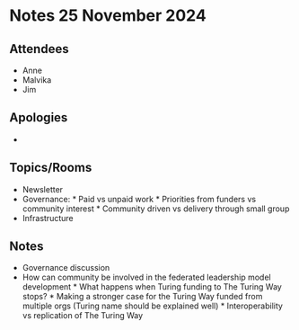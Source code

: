 # Notes 25 November 2024

## Attendees 

* Anne
* Malvika
* Jim

## Apologies

* 

## Topics/Rooms

* Newsletter
* Governance:
      * Paid vs unpaid work
      * Priorities from funders vs community interest
      * Community driven vs delivery through small group
* Infrastructure

## Notes

* Governance discussion
* How can community be involved in the federated leadership model development
      * What happens when Turing funding to The Turing Way stops?
      * Making a stronger case for the Turing Way funded from multiple orgs (Turing name should be explained well)
      * Interoperability vs replication of The Turing Way